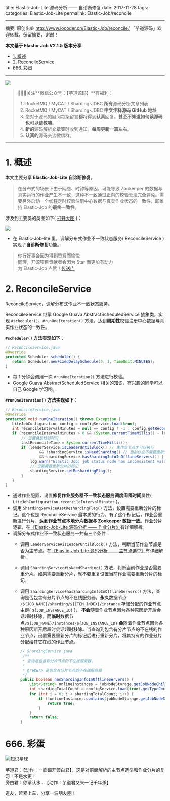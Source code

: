 title: Elastic-Job-Lite 源码分析 —— 自诊断修复
date: 2017-11-28
tags:
categories: Elastic-Job-Lite
permalink: Elastic-Job/reconcile

-------

摘要: 原创出处 http://www.iocoder.cn/Elastic-Job/reconcile/ 「芋道源码」欢迎转载，保留摘要，谢谢！

**本文基于 Elastic-Job V2.1.5 版本分享**

- [1. 概述](http://www.iocoder.cn/Elastic-Job/reconcile/)
- [2. ReconcileService](http://www.iocoder.cn/Elastic-Job/reconcile/)
- [666. 彩蛋](http://www.iocoder.cn/Elastic-Job/reconcile/)

-------

![](http://www.iocoder.cn/images/common/wechat_mp_2018_05_18.jpg)

> 🙂🙂🙂关注**微信公众号：【芋道源码】**有福利：  
> 1. RocketMQ / MyCAT / Sharding-JDBC **所有**源码分析文章列表  
> 2. RocketMQ / MyCAT / Sharding-JDBC **中文注释源码 GitHub 地址**  
> 3. 您对于源码的疑问每条留言**都**将得到**认真**回复。**甚至不知道如何读源码也可以请教噢**。  
> 4. **新的**源码解析文章**实时**收到通知。**每周更新一篇左右**。  
> 5. **认真的**源码交流微信群。

-------

# 1. 概述

本文主要分享 **Elastic-Job-Lite 自诊断修复**。

> 在分布式的场景下由于网络、时钟等原因，可能导致 Zookeeper 的数据与真实运行的作业产生不一致，这种不一致通过正向的校验无法完全避免。需要另外启动一个线程定时校验注册中心数据与真实作业状态的一致性，即维持 Elastic-Job 的**最终一致性**。

涉及到主要类的类图如下( [打开大图](http://www.iocoder.cn/images/Elastic-Job/2017_11_28/01.png) )：

![](http://www.iocoder.cn/images/Elastic-Job/2017_11_28/01.png)

* 在 Elastic-Job-lite 里，调解分布式作业不一致状态服务( ReconcileService ) 实现了**自诊断修复**功能。

> 你行好事会因为得到赞赏而愉悦  
> 同理，开源项目贡献者会因为 Star 而更加有动力  
> 为 Elastic-Job 点赞！[传送门](https://github.com/dangdangdotcom/elastic-job/stargazers)

# 2. ReconcileService

ReconcileService，调解分布式作业不一致状态服务。

ReconcileService 继承 Google Guava AbstractScheduledService 抽象类，实现 `#scheduler()`、`#runOneIteration()` 方法，达到**周期性**校验注册中心数据与真实作业状态的一致性。

**`#scheduler()` 方法实现如下**：

```Java
// ReconcileService.java
@Override
protected Scheduler scheduler() {
   return Scheduler.newFixedDelaySchedule(0, 1, TimeUnit.MINUTES);
}
```

* 每 1 分钟会调用一次 `#runOneIteration()` 方法进行校验。
* Google Guava AbstractScheduledService 相关的知识，有兴趣的同学可以自己 Google 学习哟。

**`#runOneIteration()` 方法实现如下**：

```Java
// ReconcileService.java
@Override
protected void runOneIteration() throws Exception {
   LiteJobConfiguration config = configService.load(true);
   int reconcileIntervalMinutes = null == config ? -1 : config.getReconcileIntervalMinutes();
   if (reconcileIntervalMinutes > 0 && (System.currentTimeMillis() - lastReconcileTime >= reconcileIntervalMinutes * 60 * 1000)) { // 校验是否达到校验周期
       // 设置最后校验时间
       lastReconcileTime = System.currentTimeMillis();
       if (leaderService.isLeaderUntilBlock() // 主作业节点才可以执行
               && !shardingService.isNeedSharding() // 当前作业不需要重新分片
               && shardingService.hasShardingInfoInOfflineServers()) { // 查询是包含有分片节点的不在线服务器
           log.warn("Elastic Job: job status node has inconsistent value,start reconciling...");
           // 设置需要重新分片的标记
           shardingService.setReshardingFlag();
       }
   }
}
```

* 通过作业配置，设置**修复作业服务器不一致状态服务调度间隔时间**属性( `LiteJobConfiguration.reconcileIntervalMinutes` )。
* 调用 `ShardingService#setReshardingFlag()` 方法，设置需要重新分片的标记。这个也是 ReconcileService 最本质的行为，有了这个标记后，作业会重新进行分片，**达到作业节点本地分片数据与 Zookeeper 数据一致**。作业分片逻辑，在[《Elastic-Job-Lite 源码分析 —— 作业分片》](http://www.iocoder.cn/Elastic-Job/job-sharding/?self)有详细解析。
* 调解分布式作业不一致状态服务一共有三个条件：
    * 调用 `LeaderService#isLeaderUntilBlock()` 方法，判断当前作业节点是否为主节点。在[《Elastic-Job-Lite 源码分析 —— 主节点选举》](http://www.iocoder.cn/Elastic-Job/election/?self)有详细解析。
    * 调用 `ShardingService#isNeedSharding()` 方法，判断当前作业是否需要重分片。如果需要重新分片，就不要重复设置当前作业需要重新分片的标记。
    * 调用 `ShardingService#hasShardingInfoInOfflineServers()` 方法，查询是否包含有分片节点的不在线服务器。**永久**数据节点 `/${JOB_NAME}/sharding/${ITEM_INDEX}/instance` 存储分配的作业节点主键( `${JOB_INSTANCE_ID}` )， **不会**随着作业节点因为各种原因断开后会话超时移除，而**临时**数据节点`/${JOB_NAME}/instances/${JOB_INSTANCE_ID}` **会**随着作业节点因为各种原因断开后超时会话超时移除。当查询到包含有分片节点的不在线的作业节点，设置需要重新分片的标记后进行重新分片，将其持有的作业分片分配给其它在线的作业节点。

        ```Java
        // ShardingService.java
         /**
         * 查询是包含有分片节点的不在线服务器.
         * 
         * @return 是包含有分片节点的不在线服务器
         */
        public boolean hasShardingInfoInOfflineServers() {
            List<String> onlineInstances = jobNodeStorage.getJobNodeChildrenKeys(InstanceNode.ROOT); // `/${JOB_NAME}/instances/${JOB_INSTANCE_ID}`
            int shardingTotalCount = configService.load(true).getTypeConfig().getCoreConfig().getShardingTotalCount();
            for (int i = 0; i < shardingTotalCount; i++) {
                if (!onlineInstances.contains(jobNodeStorage.getJobNodeData(ShardingNode.getInstanceNode(i)))) { // `/${JOB_NAME}/sharding/${ITEM_INDEX}/instance`
                    return true;
                }
            }
            return false;
        }
        ```

# 666. 彩蛋

![知识星球](http://www.iocoder.cn/images/Architecture/2017_12_29/01.png)

芋道君：【动作：一脚踢开旁白君】，这是对前面解析的主节点选举和作业分片的复习！不是水更！  
旁白君：你承认水...【动作：芋道君又来一记千年杀】

道友，赶紧上车，分享一波朋友圈！


